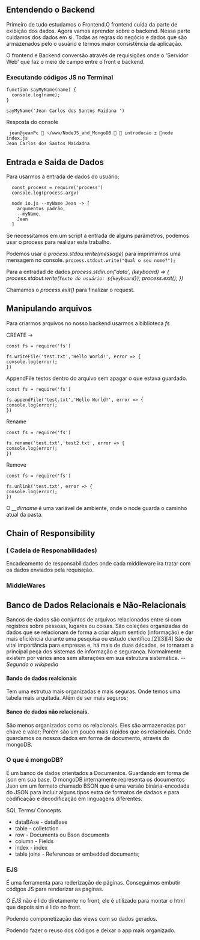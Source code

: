 ## Entendendo o Backend

Primeiro de tudo estudamos o Frontend.O frontend cuida da parte de exibição dos dados. Agora vamos aprender sobre o backend. Nessa parte cuidamos dos dados em si. Todas as regras do negócio e dados que são armazenados pelo o usuário e termos maior consistência da aplicação.

O frontend e Backend conversão através de requisições onde o 'Servidor Web' que faz o meio de campo entre o front e backend.

### Executando códigos JS no Terminal

``` 
function sayMyName(name) {
  console.log(name);
}

sayMyName('Jean Carlos dos Santos Maidana ')
```

Resposta do console

```
 jean@jeanPc  ~/www/NodeJS_and_MongoDB   introducao ± node index.js
Jean Carlos dos Santos Maidadna
```

## Entrada e Saida de Dados
  Para usarmos a entrada de dados do usuário;

  ```
    const process = require('process')
    console.log(process.argv)

    node io.js --myName Jean -> [
      argumentos padrão,
      --myName,
      Jean
    ]
  ```

Se necessitamos em um script a entrada de alguns parâmetros, podemos usar o process para realizar este trabalho.

Podemos usar o *process.stdou.write(message)* para imprimirmos uma mensagem no console.
`
 process.stdout.write("Qual o seu nome?");
 `

Para a entradad de dados *process.stdin.on('data', (keyboard) => {
 process.stdout.write(`Texto do usuário: ${keyboard}`);
 process.exit();
})*

Chamamos o *process.exit()* para finalizar o request.

## Manipulando arquivos
  Para criarmos arquivos no nosso backend usarmos a biblioteca *fs*

  CREATE ->

  ```
  const fs = require('fs')

fs.writeFile('test.txt','Hello World!', error => {
  console.log(error);
})
  ```

  AppendFile testos dentro do arquivo sem apagar  o que estava guardado.
  
  ```
  const fs = require('fs')

fs.appendFile('test.txt','Hello World!', error => {
  console.log(error);
})
  ```

  Rename

  ```
  const fs = require('fs')

fs.rename('test.txt','test2.txt', error => {
  console.log(error);
})
  ```

  Remove

  ```
  const fs = require('fs')

fs.unlink('test.txt', error => {
  console.log(error);
})
  ```

  O *__dirname* é uma variável de ambiente, onde o node guarda o caminho atual da pasta.

## Chain of Responsibility 
### ( Cadeia de Responabilidades)

Encadeamento de responsabilidades onde cada middleware ira tratar com os dados enviados pela requisição.

### MiddleWares

## Banco de Dados Relacionais e Não-Relacionais
Bancos de dados são conjuntos de arquivos relacionados entre si com registros sobre pessoas, lugares ou coisas. São coleções organizadas de dados que se relacionam de forma a criar algum sentido (informação) e dar mais eficiência durante uma pesquisa ou estudo científico.[2][3][4] São de vital importância para empresas e, há mais de duas décadas, se tornaram a principal peça dos sistemas de informação e segurança. Normalmente existem por vários anos sem alterações em sua estrutura  sistemática. *--Segundo o wikipedia*

#### Bando de dados realcionais

Tem uma estrutua mais organizadas e mais seguras. Onde temos uma tabela mais arquitada.
Além de ser mais seguros;
#### Banco de dados não relacionais.

São menos organizados como os relacionais.
Eles são armazenadas por chave e valor;
Porém são um pouco mais rápidos que os relacionais.
Onde guardamos os nossos dados em forma de documento, através do mongoDB.

### O que é mongoDB?

É um banco de dados orientados a Documentos.
Guardando em forma de json em sua base.
O mongoDB internamente representa os documentos Json em um formato chamado BSON que é uma versão binária-encodada do JSON para incluir alguns tipos extra de formatos de dadaos e para codificação e decodificação em linguagens diferentes.

SQL Terms/ Concepts
  -  dataBAse - dataBase
  -  table - colletction
  -  row - Documents ou Bson documents
  -  column -  Fields
  -  index - index
  -  table joins - References or embedded documents;


### EJS

É uma ferramenta para rederização de páginas.
Conseguimos embutir códigos JS para renderizar  as paginas.

O *EJS* não é lido diretamente no front, ele é utilizado para montar o html que depois sim é lido no front.

Podendo componetização das views com so dados gerados.

Podendo fazer o reuso dos códigos e deixar o app mais organizado.
